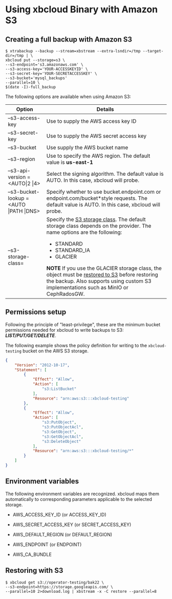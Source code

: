# Using xbcloud Binary with Amazon S3

## Creating a full backup with Amazon S3

```shell
$ xtrabackup --backup --stream=xbstream --extra-lsndir=/tmp --target-dir=/tmp | \
xbcloud put --storage=s3 \
--s3-endpoint='s3.amazonaws.com' \
--s3-access-key='YOUR-ACCESSKEYID' \
--s3-secret-key='YOUR-SECRETACCESSKEY' \
--s3-bucket='mysql_backups'
--parallel=10 \
$(date -I)-full_backup
```

The following options are available when using Amazon S3:

| Option                                                                                                                                                                                                                                                           | Details                                                                                                                                                                                                                                                                                                                                                                                                                                                                                                                                        |
|------------------------------------------------------------------------------------------------------------------------------------------------------------------------------------------------------------------------------------------------------------------|------------------------------------------------------------------------------------------------------------------------------------------------------------------------------------------------------------------------------------------------------------------------------------------------------------------------------------------------------------------------------------------------------------------------------------------------------------------------------------------------------------------------------------------------|
| –s3-access-key                                                                                                                                                                                                                                                   | Use to supply the AWS access key ID                                                                                                                                                                                                                                                                                                                                                                                                                                                                                                            |
| –s3-secret-key                                                                                                                                                                                                                                                   | Use to supply the AWS secret access key                                                                                                                                                                                                                                                                                                                                                                                                                                                                                                        |
| –s3-bucket                                                                                                                                                                                                                                                       | Use supply the AWS bucket name                                                                                                                                                                                                                                                                                                                                                                                                                                                                                                                 |
| –s3-region                                                                                                                                                                                                                                                       | Use to specify the AWS region. The default value is **us-east-1**                                                                                                                                                                                                                                                                                                                                                                                                                                                                              |
| –s3-api-version = <AUTO&vert;2                                               &vert;4>                                                                                                                                                                            | Select the signing algorithm. The default value is AUTO. In this case, xbcloud will probe.                                                                                                                                                                                                                                                                                                                                                                                                                                                     |
| –s3-bucket-lookup = <AUTO                                                             &vert;PATH &vert;DNS>                                                                                                                                                      | Specify whether to use bucket.endpoint.com or endpoint.com/bucket*style requests. The default value is AUTO. In this case, xbcloud will probe.                                                                                                                                                                                                                                                                                                                                                                                                 |                                                                                                                      |
| –s3-storage-class=<name>                                                                                                                                                                                                                                         | Specify the [S3 storage class](https://docs.aws.amazon.com/AmazonS3/latest/userguide/storage-class-intro.html). The default storage class depends on the provider. The name options are the following:<ul><li>STANDARD</li><li>STANDARD_IA</li><li>GLACIER</li></ul> **NOTE** If you use the GLACIER storage class, the object must be [restored to S3](https://docs.aws.amazon.com/AmazonS3/latest/userguide/restoring-objects.html) before restoring the backup. Also supports using custom S3 implementations such as MinIO or CephRadosGW. |                                                                                                                                                                                                                                                      |
## Permissions setup

Following the principle of "least-privilege", these are the minimum bucket permissions needed for xbcloud to write backups to S3: ***LIST/PUT/GET/DELETE***.

The following example shows the policy definition for writing to the `xbcloud-testing` bucket on the AWS S3 storage.

```json
{
    "Version": "2012-10-17",
    "Statement": [
        {
            "Effect": "Allow",
            "Action": [
                "s3:ListBucket"
            ],
            "Resource": "arn:aws:s3:::xbcloud-testing"
        },
        {
            "Effect": "Allow",
            "Action": [
                "s3:PutObject",
                "s3:PutObjectAcl",
                "s3:GetObject",
                "s3:GetObjectAcl",
                "s3:DeleteObject"
            ],
            "Resource": "arn:aws:s3:::xbcloud-testing/*"
        }
    ]
}
```
  
  
## Environment variables

The following environment variables are recognized. xbcloud maps them
automatically to corresponding parameters applicable to the selected storage.


* AWS_ACCESS_KEY_ID (or ACCESS_KEY_ID)


* AWS_SECRET_ACCESS_KEY (or SECRET_ACCESS_KEY)


* AWS_DEFAULT_REGION (or DEFAULT_REGION)


* AWS_ENDPOINT (or ENDPOINT)


* AWS_CA_BUNDLE

## Restoring with S3

```shell
$ xbcloud get s3://operator-testing/bak22 \
--s3-endpoint=https://storage.googleapis.com/ \
--parallel=10 2>download.log | xbstream -x -C restore --parallel=8
```
